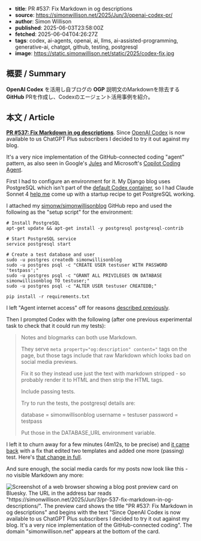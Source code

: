 <!-- metadata -->
- **title**: PR #537: Fix Markdown in og descriptions
- **source**: https://simonwillison.net/2025/Jun/3/openai-codex-pr/
- **author**: Simon Willison
- **published**: 2025-06-03T23:58:00Z
- **fetched**: 2025-06-04T04:26:27Z
- **tags**: codex, ai-agents, openai, ai, llms, ai-assisted-programming, generative-ai, chatgpt, github, testing, postgresql
- **image**: https://static.simonwillison.net/static/2025/codex-fix.jpg

## 概要 / Summary
**OpenAI Codex** を活用し自ブログの **OGP** 説明文のMarkdownを除去する **GitHub** PRを作成し、Codexのエージェント活用事例を紹介。

## 本文 / Article
**[PR #537: Fix Markdown in og descriptions](https://github.com/simonw/simonwillisonblog/pull/537)**. Since [OpenAI Codex](https://openai.com/index/introducing-codex/) is now available to us ChatGPT Plus subscribers I decided to try it out against my blog.

It's a very nice implementation of the GitHub-connected coding "agent" pattern, as also seen in Google's [Jules](https://jules.google/) and Microsoft's [Copilot Coding Agent](https://github.blog/changelog/2025-05-19-github-copilot-coding-agent-in-public-preview/).

First I had to configure an environment for it. My Django blog uses PostgreSQL which isn't part of the [default Codex container](https://github.com/openai/codex-universal), so I had Claude Sonnet 4 [help me](https://claude.ai/share/a5ce65c2-a9a4-4ae7-b645-71bd9fd6ea2c) come up with a startup recipe to get PostgreSQL working.

I attached my [simonw/simonwillisonblog](https://github.com/simonw/simonwillisonblog) GitHub repo and used the following as the "setup script" for the environment:

```
# Install PostgreSQL
apt-get update && apt-get install -y postgresql postgresql-contrib

# Start PostgreSQL service
service postgresql start

# Create a test database and user
sudo -u postgres createdb simonwillisonblog
sudo -u postgres psql -c "CREATE USER testuser WITH PASSWORD 'testpass';"
sudo -u postgres psql -c "GRANT ALL PRIVILEGES ON DATABASE simonwillisonblog TO testuser;"
sudo -u postgres psql -c "ALTER USER testuser CREATEDB;"

pip install -r requirements.txt

```

I left "Agent internet access" off for reasons [described previously](https://simonwillison.net/2025/Jun/3/codex-agent-internet-access/).

Then I prompted Codex with the following (after one previous experimental task to check that it could run my tests):

> Notes and blogmarks can both use Markdown.
>
> They serve `meta property="og:description" content="` tags on the page, but those tags include that raw Markdown which looks bad on social media previews.
>
> Fix it so they instead use just the text with markdown stripped - so probably render it to HTML and then strip the HTML tags.
>
> Include passing tests.
>
> Try to run the tests, the postgresql details are:
>
> database = simonwillisonblog
> username = testuser
> password = testpass
>
> Put those in the DATABASE\_URL environment variable.

I left it to churn away for a few minutes (4m12s, to be precise) and [it came back](https://chatgpt.com/s/cd_683f8b81657881919a8d1ce71978a2df) with a fix that edited two templates and added one more (passing) test. Here's [that change in full](https://github.com/simonw/simonwillisonblog/pull/537/files).

And sure enough, the social media cards for my posts now look like this - no visible Markdown any more:

![Screenshot of a web browser showing a blog post preview card on Bluesky. The URL in the address bar reads "https://simonwillison.net/2025/Jun/3/pr-537-fix-markdown-in-og-descriptions/". The preview card shows the title "PR #537: Fix Markdown in og descriptions" and begins with the text "Since OpenAI Codex is now available to us ChatGPT Plus subscribers I decided to try it out against my blog. It's a very nice implementation of the GitHub-connected coding". The domain "simonwillison.net" appears at the bottom of the card.](https://static.simonwillison.net/static/2025/codex-fix.jpg)
